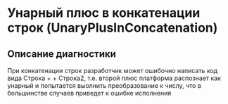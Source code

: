 # Унарный плюс в конкатенации строк (UnaryPlusInConcatenation)

<!-- Блоки выше заполняются автоматически, не трогать -->
## Описание диагностики

При конкатенации строк разработчик может ошибочно написать код вида Строка + + Строка2, т.е. второй плюс платформа распознает как унарный и попытается выолнить преобразование к числу, что в большинстве случаев приведет к ошибке исполнения

